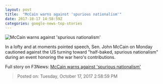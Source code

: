 ```yaml
---
layout: post
title:  "McCain warns against 'spurious nationalism'"
date: 2017-10-17 14:58:59Z
categories: google-news-top-stories
---
```


![McCain warns against 'spurious nationalism'](http://cdn.cnn.com/cnnnext/dam/assets/171016194846-joe-biden-john-mccain-1016-super-tease.jpg)

In a lofty and at moments pointed speech, Sen. John McCain on Monday cautioned against the US turning toward "half-baked, spurious nationalism" during an event honoring the war hero's contributions.


Full story on F3News: [McCain warns against 'spurious nationalism'](http://www.f3nws.com/n/kZtuvD)

> Posted on: Tuesday, October 17, 2017 2:58:59 PM
